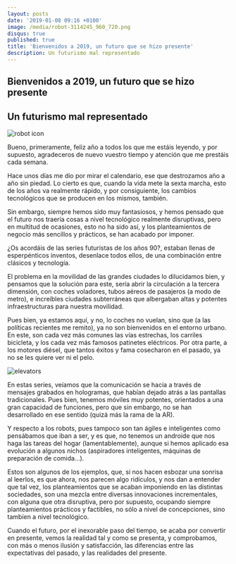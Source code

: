 ```yaml
---
layout: posts
date: '2019-01-08 09:16 +0100'
image: /media/robot-3114245_960_720.png
disqus: true
published: true
title: 'Bienvenidos a 2019, un futuro que se hizo presente'
description: Un futurismo mal representado
---
```


## Bienvenidos a 2019, un futuro que se hizo presente

## Un futurismo mal representado

![robot icon]({{site.baseurl}}/media/robot-3114245_960_720.png)

Bueno, primeramente, feliz año a todos los que me estáis leyendo, y por supuesto, agradeceros de nuevo vuestro tiempo y atención que me prestáis cada semana.

Hace unos días me dio por mirar el calendario, ese que destrozamos año a año sin piedad. Lo cierto es que, cuando la vida mete la sexta marcha, esto de los años va realmente rápido, y por consiguiente, los cambios tecnológicos que se producen en los mismos, también.

Sin embargo, siempre hemos sido muy fantasiosos, y hemos pensado que el futuro nos traería cosas a nivel tecnológico realmente disruptivas, pero en multitud de ocasiones, esto no ha sido así, y los planteamientos de negocio más sencillos y prácticos, se han acabado por imponer.

¿Os acordáis de las series futuristas de los años 90?, estaban llenas de esperpénticos inventos, desenlace todos ellos, de una combinación entre clásicos y tecnología.

El problema en la movilidad de las grandes ciudades lo dilucidamos bien, y pensamos que la solución para este, sería abrir la circulación a la tercera dimensión, con coches voladores, tubos aéreos de pasajeros (a modo de metro), e increíbles ciudades subterráneas que albergaban altas y potentes infraestructuras para nuestra movilidad.

Pues bien, ya estamos aquí, y no, lo coches no vuelan, sino que (a las políticas recientes me remito), ya no son bienvenidos en el entorno urbano. En este, son cada vez más comunes las vías estrechas, los carriles bicicleta, y los cada vez más famosos patinetes eléctricos. Por otra parte, a los motores diésel, que tantos éxitos y fama cosecharon en el pasado, ya no se les quiere ver ni el pelo.

![elevators]({{site.baseurl}}/media/elevator-1598431_960_720.jpg)


En estas series, veíamos que la comunicación se hacía a través de mensajes grabados en hologramas, que habían dejado atrás a las pantallas tradicionales. Pues bien, tenemos móviles muy potentes, orientados a una gran capacidad de funciones, pero que sin embargo, no se han desarrollado en ese sentido (quizá más la rama de la AR).

Y respecto a los robots, pues tampoco son tan ágiles e inteligentes como pensábamos que iban a ser, y es que, no tenemos un androide que nos haga las tareas del hogar (lamentablemente), aunque si hemos aplicado esa evolución a algunos nichos (aspiradores inteligentes, máquinas de preparación de comida…).

Estos son algunos de los ejemplos, que, si nos hacen esbozar una sonrisa al leerlos, es que ahora, nos parecen algo ridículos, y nos dan a entender que tal vez, los planteamientos que se acaban imponiendo en las distintas sociedades, son una mezcla entre diversas innovaciones incrementales, con alguna que otra disruptiva, pero por supuesto, ocupando siempre planteamientos prácticos y factibles, no sólo a nivel de concepciones, sino tambíen a nivel tecnológico.

Cuando el futuro, por el inexorable paso del tiempo, se acaba por convertir en presente, vemos la realidad tal y como se presenta, y comprobamos, con más o menos ilusión y satisfacción, las diferencias entre las expectativas del pasado, y las realidades del presente.

